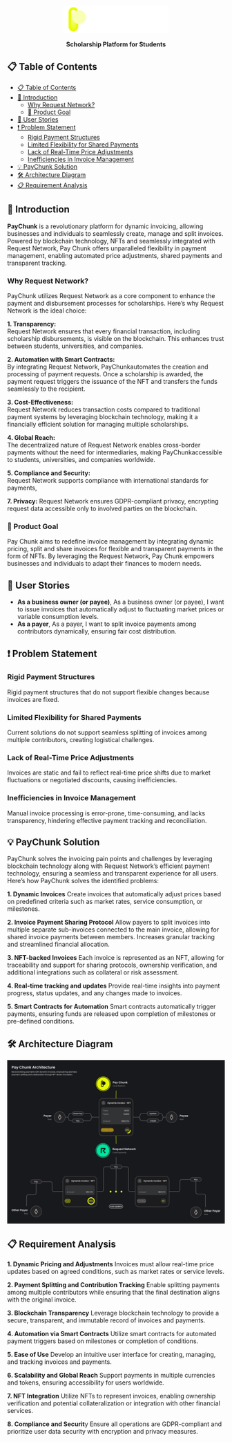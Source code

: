 <p align="center">
  <img src="logo.png" alt="logo" height=64>
</p>
<p align="center">
<b>
Scholarship Platform for Students
</b>
</p>

## 📋 Table of Contents

- [📋 Table of Contents](#-table-of-contents)
- [🌟 Introduction](#-introduction)
  - [Why Request Network?](#why-request-network)
  - [🎯 Product Goal](#-product-goal)
- [👥 User Stories](#-user-stories)
- [❗ Problem Statement](#-problem-statement)
  - [Rigid Payment Structures](#rigid-payment-structures)
  - [Limited Flexibility for Shared Payments](#limited-flexibility-for-shared-payments)
  - [Lack of Real-Time Price Adjustments](#lack-of-real-time-price-adjustments)
  - [Inefficiencies in Invoice Management](#inefficiencies-in-invoice-management)
- [💡 PayChunk Solution](#-paychunk-solution)
- [🛠️ Architecture Diagram](#️-architecture-diagram)
- [📋 Requirement Analysis](#-requirement-analysis)

## 🌟 Introduction

**PayChunk** is a revolutionary platform for dynamic invoicing, allowing businesses and individuals to seamlessly create, manage and split invoices. Powered by blockchain technology, NFTs and seamlessly integrated with Request Network, Pay Chunk offers unparalleled flexibility in payment management, enabling automated price adjustments, shared payments and transparent tracking.

### Why Request Network?

PayChunk utilizes Request Network as a core component to enhance the payment and disbursement processes for scholarships. Here’s why Request Network is the ideal choice:

**1. Transparency:**  
Request Network ensures that every financial transaction, including scholarship disbursements, is visible on the blockchain. This enhances trust between students, universities, and companies.

**2. Automation with Smart Contracts:**  
By integrating Request Network, PayChunkautomates the creation and processing of payment requests. Once a scholarship is awarded, the payment request triggers the issuance of the NFT and transfers the funds seamlessly to the recipient.

**3. Cost-Effectiveness:**  
Request Network reduces transaction costs compared to traditional payment systems by leveraging blockchain technology, making it a financially efficient solution for managing multiple scholarships.

**4. Global Reach:**  
The decentralized nature of Request Network enables cross-border payments without the need for intermediaries, making PayChunkaccessible to students, universities, and companies worldwide.

**5. Compliance and Security:**  
Request Network supports compliance with international standards for payments,

**7. Privacy:**
Request Network ensures GDPR-compliant privacy, encrypting request data accessible only to involved parties on the blockchain.

### 🎯 Product Goal

Pay Chunk aims to redefine invoice management by integrating dynamic pricing, split and share invoices for flexible and transparent payments in the form of NFTs. By leveraging the Request Network, Pay Chunk empowers businesses and individuals to adapt their finances to modern needs.

## 👥 User Stories

- **As a business owner (or payee)**, As a business owner (or payee), I want to issue invoices that automatically adjust to fluctuating market prices or variable consumption levels.
- **As a payer**, As a payer, I want to split invoice payments among contributors dynamically, ensuring fair cost distribution.

## ❗ Problem Statement

### Rigid Payment Structures

Rigid payment structures that do not support flexible changes because invoices are fixed.

### Limited Flexibility for Shared Payments

Current solutions do not support seamless splitting of invoices among multiple contributors, creating logistical challenges.

### Lack of Real-Time Price Adjustments

Invoices are static and fail to reflect real-time price shifts due to market fluctuations or negotiated discounts, causing inefficiencies.

### Inefficiencies in Invoice Management

Manual invoice processing is error-prone, time-consuming, and lacks transparency, hindering effective payment tracking and reconciliation.

## 💡 PayChunk Solution

PayChunk solves the invoicing pain points and challenges by leveraging blockchain technology along with Request Network’s efficient payment technology, ensuring a seamless and transparent experience for all users. Here’s how PayChunk solves the identified problems:

**1. Dynamic Invoices**
Create invoices that automatically adjust prices based on predefined criteria such as market rates, service consumption, or milestones.

**2. Invoice Payment Sharing Protocol**
Allow payers to split invoices into multiple separate sub-invoices connected to the main invoice, allowing for shared invoice payments between members. Increases granular tracking and streamlined financial allocation.

**3. NFT-backed Invoices**
Each invoice is represented as an NFT, allowing for traceability and support for sharing protocols, ownership verification, and additional integrations such as collateral or risk assessment.

**4. Real-time tracking and updates**
Provide real-time insights into payment progress, status updates, and any changes made to invoices.

**5. Smart Contracts for Automation**
Smart contracts automatically trigger payments, ensuring funds are released upon completion of milestones or pre-defined conditions.

## 🛠️ Architecture Diagram

![**architecture**](architecture.png)

## 📋 Requirement Analysis

**1. Dynamic Pricing and Adjustments**
Invoices must allow real-time price updates based on agreed conditions, such as market rates or service levels.

**2. Payment Splitting and Contribution Tracking**
Enable splitting payments among multiple contributors while ensuring that the final destination aligns with the original invoice.

**3. Blockchain Transparency**
Leverage blockchain technology to provide a secure, transparent, and immutable record of invoices and payments.

**4. Automation via Smart Contracts**
Utilize smart contracts for automated payment triggers based on milestones or completion of conditions.

**5. Ease of Use**
Develop an intuitive user interface for creating, managing, and tracking invoices and payments.

**6. Scalability and Global Reach**
Support payments in multiple currencies and tokens, ensuring accessibility for users worldwide.

**7. NFT Integration**
Utilize NFTs to represent invoices, enabling ownership verification and potential collateralization or integration with other financial services.

**8. Compliance and Securit**y
Ensure all operations are GDPR-compliant and prioritize user data security with encryption and privacy measures.
